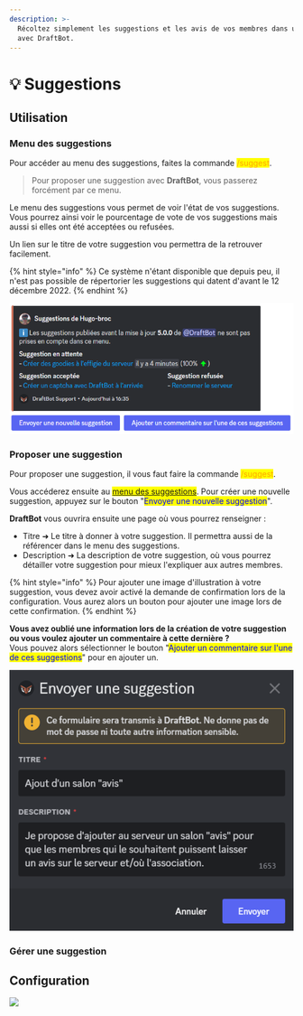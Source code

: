 ```yaml
---
description: >-
  Récoltez simplement les suggestions et les avis de vos membres dans un salon
  avec DraftBot.
---
```


# 💡 Suggestions

## Utilisation
### Menu des suggestions

Pour accéder au menu des suggestions, faites la commande <mark style="color:orange;">/suggest</mark>.
> Pour proposer une suggestion avec **DraftBot**, vous passerez forcément par ce menu.

Le menu des suggestions vous permet de voir l'état de vos suggestions.\
Vous pourrez ainsi voir le pourcentage de vote de vos suggestions mais aussi si elles ont été acceptées ou refusées.

Un lien sur le titre de votre suggestion vou permettra de la retrouver facilement.

{% hint style="info" %}
Ce système n'étant disponible que depuis peu, il n'est pas possible de répertorier les suggestions qui datent d'avant le 12 décembre 2022.
{% endhint %}

![Menu des suggestions](../.gitbook/assets/suggestions/program.png)

### Proposer une suggestion

Pour proposer une suggestion, il vous faut faire la commande <mark style="color:orange;">/suggest</mark>.

Vous accéderez ensuite au <mark style="color:orange;">[menu des suggestions](suggestions.md#menu-des-suggestions)</mark>. Pour créer une nouvelle suggestion, appuyez sur le bouton "<mark style="color:blue;">Envoyer une nouvelle suggestion</mark>".

**DraftBot** vous ouvrira ensuite une page où vous pourrez renseigner :
* Titre ➜ Le titre à donner à votre suggestion. Il permettra aussi de la référencer dans le menu des suggestions.
* Description ➜ La description de votre suggestion, où vous pourrez détailler votre suggestion pour mieux l'expliquer aux autres membres.

{% hint style="info" %}
Pour ajouter une image d'illustration à votre suggestion, vous devez avoir activé la demande de confirmation lors de la configuration.
Vous aurez alors un bouton pour ajouter une image lors de cette confirmation.
{% endhint %}

**Vous avez oublié une information lors de la création de votre suggestion ou vous voulez ajouter un commentaire à cette dernière ?**\
Vous pouvez alors sélectionner le bouton "<mark style="color:blue;">Ajouter un commentaire sur l'une de ces suggestions</mark>" pour en ajouter un.

![Menu de création d'une suggestion](../.gitbook/assets/suggestions/create_a_suggestion.png)

### Gérer une suggestion



## Configuration



![](<../../.gitbook/assets/suggestions/view.png>)